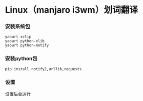 # Linux（manjaro i3wm）划词翻译

### 安装系统包
```
yaourt xclip
yaourt python-xlib
yaourt python-notify
```

### 安装python包
```
pip install notify2,urllib,requests
```

### 设置

设置后台运行